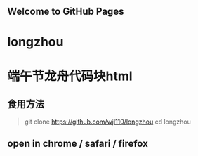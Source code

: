 ## Welcome to GitHub Pages

# longzhou
# 端午节龙舟代码块html
## 食用方法

>git clone https://github.com/wjl110/longzhou 
>cd longzhou


## open in chrome / safari / firefox
